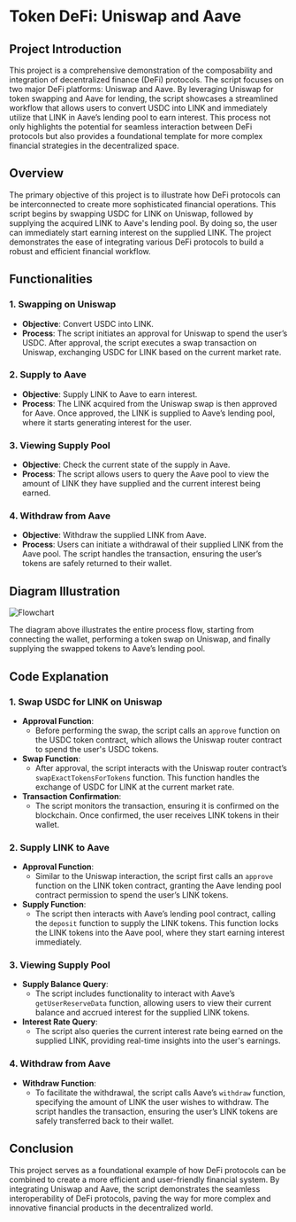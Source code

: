 # Token DeFi: Uniswap and Aave

## Project Introduction

This project is a comprehensive demonstration of the composability and integration of decentralized finance (DeFi) protocols. The script focuses on two major DeFi platforms: Uniswap and Aave. By leveraging Uniswap for token swapping and Aave for lending, the script showcases a streamlined workflow that allows users to convert USDC into LINK and immediately utilize that LINK in Aave’s lending pool to earn interest. This process not only highlights the potential for seamless interaction between DeFi protocols but also provides a foundational template for more complex financial strategies in the decentralized space.

## Overview

The primary objective of this project is to illustrate how DeFi protocols can be interconnected to create more sophisticated financial operations. This script begins by swapping USDC for LINK on Uniswap, followed by supplying the acquired LINK to Aave's lending pool. By doing so, the user can immediately start earning interest on the supplied LINK. The project demonstrates the ease of integrating various DeFi protocols to build a robust and efficient financial workflow.

## Functionalities

### 1. **Swapping on Uniswap**
   - **Objective**: Convert USDC into LINK.
   - **Process**: The script initiates an approval for Uniswap to spend the user’s USDC. After approval, the script executes a swap transaction on Uniswap, exchanging USDC for LINK based on the current market rate.
   
### 2. **Supply to Aave**
   - **Objective**: Supply LINK to Aave to earn interest.
   - **Process**: The LINK acquired from the Uniswap swap is then approved for Aave. Once approved, the LINK is supplied to Aave’s lending pool, where it starts generating interest for the user.

### 3. **Viewing Supply Pool**
   - **Objective**: Check the current state of the supply in Aave.
   - **Process**: The script allows users to query the Aave pool to view the amount of LINK they have supplied and the current interest being earned.

### 4. **Withdraw from Aave**
   - **Objective**: Withdraw the supplied LINK from Aave.
   - **Process**: Users can initiate a withdrawal of their supplied LINK from the Aave pool. The script handles the transaction, ensuring the user’s tokens are safely returned to their wallet.

## Diagram Illustration

![Flowchart](diagram.png) <!-- Ensure the image is properly linked -->

The diagram above illustrates the entire process flow, starting from connecting the wallet, performing a token swap on Uniswap, and finally supplying the swapped tokens to Aave’s lending pool.

## Code Explanation

### 1. **Swap USDC for LINK on Uniswap**
   - **Approval Function**: 
     - Before performing the swap, the script calls an `approve` function on the USDC token contract, which allows the Uniswap router contract to spend the user's USDC tokens. 
   - **Swap Function**: 
     - After approval, the script interacts with the Uniswap router contract’s `swapExactTokensForTokens` function. This function handles the exchange of USDC for LINK at the current market rate.
   - **Transaction Confirmation**: 
     - The script monitors the transaction, ensuring it is confirmed on the blockchain. Once confirmed, the user receives LINK tokens in their wallet.

### 2. **Supply LINK to Aave**
   - **Approval Function**:
     - Similar to the Uniswap interaction, the script first calls an `approve` function on the LINK token contract, granting the Aave lending pool contract permission to spend the user’s LINK tokens.
   - **Supply Function**:
     - The script then interacts with Aave’s lending pool contract, calling the `deposit` function to supply the LINK tokens. This function locks the LINK tokens into the Aave pool, where they start earning interest immediately.

### 3. **Viewing Supply Pool**
   - **Supply Balance Query**:
     - The script includes functionality to interact with Aave’s `getUserReserveData` function, allowing users to view their current balance and accrued interest for the supplied LINK tokens.
   - **Interest Rate Query**:
     - The script also queries the current interest rate being earned on the supplied LINK, providing real-time insights into the user's earnings.

### 4. **Withdraw from Aave**
   - **Withdraw Function**:
     - To facilitate the withdrawal, the script calls Aave’s `withdraw` function, specifying the amount of LINK the user wishes to withdraw. The script handles the transaction, ensuring the user’s LINK tokens are safely transferred back to their wallet.

## Conclusion

This project serves as a foundational example of how DeFi protocols can be combined to create a more efficient and user-friendly financial system. By integrating Uniswap and Aave, the script demonstrates the seamless interoperability of DeFi protocols, paving the way for more complex and innovative financial products in the decentralized world.
